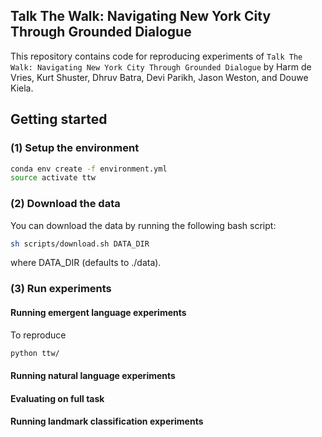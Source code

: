 ## Talk The Walk: Navigating New York City Through Grounded Dialogue
This repository contains code for reproducing experiments
of ```Talk The Walk: Navigating New York City Through Grounded Dialogue``` by Harm de Vries, Kurt Shuster, Dhruv Batra, Devi Parikh, Jason Weston, and Douwe Kiela.

## Getting started

### (1) Setup the environment
```bash
conda env create -f environment.yml
source activate ttw
```

### (2) Download the data
You can download the data by running the following bash script:
```bash
sh scripts/download.sh DATA_DIR
```
where DATA_DIR  (defaults to ./data).

### (3) Run experiments


#### Running emergent language experiments
To reproduce
```bash
python ttw/
```

#### Running natural language experiments


#### Evaluating on full task

#### Running landmark classification experiments


